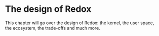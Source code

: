 The design of Redox
===================

This chapter will go over the design of Redox: the kernel, the user space, the ecosystem, the trade-offs and much more.
